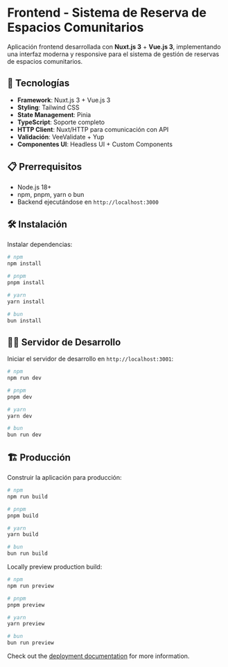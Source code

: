 # Frontend - Sistema de Reserva de Espacios Comunitarios

Aplicación frontend desarrollada con **Nuxt.js 3** + **Vue.js 3**, implementando una interfaz moderna y responsive para el sistema de gestión de reservas de espacios comunitarios.

## 🚀 Tecnologías

- **Framework**: Nuxt.js 3 + Vue.js 3
- **Styling**: Tailwind CSS
- **State Management**: Pinia
- **TypeScript**: Soporte completo
- **HTTP Client**: Nuxt/HTTP para comunicación con API
- **Validación**: VeeValidate + Yup
- **Componentes UI**: Headless UI + Custom Components

## 📋 Prerrequisitos

- Node.js 18+
- npm, pnpm, yarn o bun
- Backend ejecutándose en `http://localhost:3000`

## 🛠️ Instalación

Instalar dependencias:

```bash
# npm
npm install

# pnpm
pnpm install

# yarn
yarn install

# bun
bun install
```

## 🏃‍♂️ Servidor de Desarrollo

Iniciar el servidor de desarrollo en `http://localhost:3001`:

```bash
# npm
npm run dev

# pnpm
pnpm dev

# yarn
yarn dev

# bun
bun run dev
```

## 🏗️ Producción

Construir la aplicación para producción:

```bash
# npm
npm run build

# pnpm
pnpm build

# yarn
yarn build

# bun
bun run build
```

Locally preview production build:

```bash
# npm
npm run preview

# pnpm
pnpm preview

# yarn
yarn preview

# bun
bun run preview
```

Check out the [deployment documentation](https://nuxt.com/docs/getting-started/deployment) for more information.
